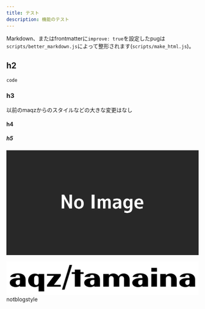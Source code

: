 ```yaml
---
title: テスト
description: 機能のテスト
---
```

Markdown、またはfrontmatterに`improve: true`を設定したpugは`scripts/better_markdown.js`によって整形されます(`scripts/make_html.js`)。

## h2
```
code
```

### h3

以前のmaqzからのスタイルなどの大きな変更はなし

#### h4
##### h5

![イメージ](/files/thumbnail_noimage.png "noimage")

<img src="/files/aqztmin.svg" class="notblogstyle img-fluid" title="notblogstyle"/>  
notblogstyle